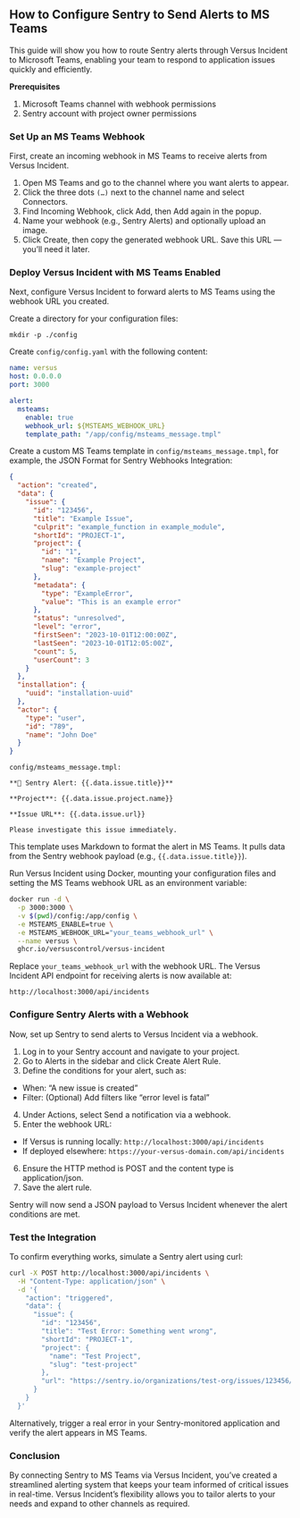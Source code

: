 ## How to Configure Sentry to Send Alerts to MS Teams

This guide will show you how to route Sentry alerts through Versus Incident to Microsoft Teams, enabling your team to respond to application issues quickly and efficiently.

**Prerequisites**
1. Microsoft Teams channel with webhook permissions
2. Sentry account with project owner permissions

### Set Up an MS Teams Webhook

First, create an incoming webhook in MS Teams to receive alerts from Versus Incident.

1. Open MS Teams and go to the channel where you want alerts to appear.
2. Click the three dots `(…)` next to the channel name and select Connectors.
3. Find Incoming Webhook, click Add, then Add again in the popup.
4. Name your webhook (e.g., Sentry Alerts) and optionally upload an image.
5. Click Create, then copy the generated webhook URL. Save this URL — you’ll need it later.

### Deploy Versus Incident with MS Teams Enabled

Next, configure Versus Incident to forward alerts to MS Teams using the webhook URL you created.

Create a directory for your configuration files:

```
mkdir -p ./config
```

Create `config/config.yaml` with the following content:

```yaml
name: versus
host: 0.0.0.0
port: 3000

alert:
  msteams:
    enable: true
    webhook_url: ${MSTEAMS_WEBHOOK_URL}
    template_path: "/app/config/msteams_message.tmpl"
```

Create a custom MS Teams template in `config/msteams_message.tmpl`, for example, the JSON Format for Sentry Webhooks Integration:

```json
{
  "action": "created",
  "data": {
    "issue": {
      "id": "123456",
      "title": "Example Issue",
      "culprit": "example_function in example_module",
      "shortId": "PROJECT-1",
      "project": {
        "id": "1",
        "name": "Example Project",
        "slug": "example-project"
      },
      "metadata": {
        "type": "ExampleError",
        "value": "This is an example error"
      },
      "status": "unresolved",
      "level": "error",
      "firstSeen": "2023-10-01T12:00:00Z",
      "lastSeen": "2023-10-01T12:05:00Z",
      "count": 5,
      "userCount": 3
    }
  },
  "installation": {
    "uuid": "installation-uuid"
  },
  "actor": {
    "type": "user",
    "id": "789",
    "name": "John Doe"
  }
}
```

`config/msteams_message.tmpl:`

```
**🚨 Sentry Alert: {{.data.issue.title}}**

**Project**: {{.data.issue.project.name}}

**Issue URL**: {{.data.issue.url}}

Please investigate this issue immediately.
```

This template uses Markdown to format the alert in MS Teams. It pulls data from the Sentry webhook payload (e.g., `{{.data.issue.title}}`).

Run Versus Incident using Docker, mounting your configuration files and setting the MS Teams webhook URL as an environment variable:

```bash
docker run -d \
  -p 3000:3000 \
  -v $(pwd)/config:/app/config \
  -e MSTEAMS_ENABLE=true \
  -e MSTEAMS_WEBHOOK_URL="your_teams_webhook_url" \
  --name versus \
  ghcr.io/versuscontrol/versus-incident
```

Replace `your_teams_webhook_url` with the webhook URL. The Versus Incident API endpoint for receiving alerts is now available at:

```
http://localhost:3000/api/incidents
```

### Configure Sentry Alerts with a Webhook

Now, set up Sentry to send alerts to Versus Incident via a webhook.

1. Log in to your Sentry account and navigate to your project.
2. Go to Alerts in the sidebar and click Create Alert Rule.
3. Define the conditions for your alert, such as:
+ When: “A new issue is created”
+ Filter: (Optional) Add filters like “error level is fatal”
4. Under Actions, select Send a notification via a webhook.
5. Enter the webhook URL:
+ If Versus is running locally: `http://localhost:3000/api/incidents`
+ If deployed elsewhere: `https://your-versus-domain.com/api/incidents`
6. Ensure the HTTP method is POST and the content type is application/json.
7. Save the alert rule.

Sentry will now send a JSON payload to Versus Incident whenever the alert conditions are met.

### Test the Integration

To confirm everything works, simulate a Sentry alert using curl:

```bash
curl -X POST http://localhost:3000/api/incidents \
  -H "Content-Type: application/json" \
  -d '{
    "action": "triggered",
    "data": {
      "issue": {
        "id": "123456",
        "title": "Test Error: Something went wrong",
        "shortId": "PROJECT-1",
        "project": {
          "name": "Test Project",
          "slug": "test-project"
        },
        "url": "https://sentry.io/organizations/test-org/issues/123456/"
      }
    }
  }'
```

Alternatively, trigger a real error in your Sentry-monitored application and verify the alert appears in MS Teams.

### Conclusion

By connecting Sentry to MS Teams via Versus Incident, you’ve created a streamlined alerting system that keeps your team informed of critical issues in real-time. Versus Incident’s flexibility allows you to tailor alerts to your needs and expand to other channels as required.